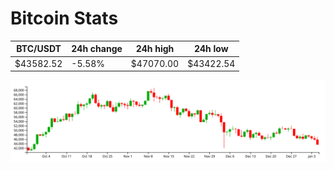 # Bitcoin Stats

BTC/USDT|24h change|24h high|24h low|
|---|---|---|---|
|$43582.52|-5.58%|$47070.00|$43422.54|

<img src="./chart.svg">
